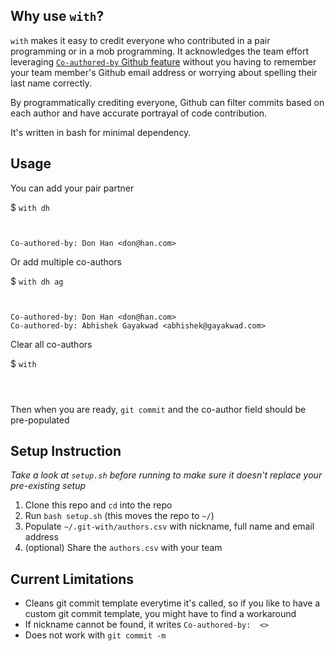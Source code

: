 
## Why use `with`?
`with` makes it easy to credit everyone who contributed in a pair programming or in a mob programming. It acknowledges the team effort leveraging [`Co-authored-by` Github feature](https://docs.github.com/en/free-pro-team@latest/github/committing-changes-to-your-project/creating-a-commit-with-multiple-authors#creating-co-authored-commits-on-the-command-line) without you having to remember your team member's Github email address or worrying about spelling their last name correctly. 

By programmatically crediting everyone, Github can filter commits based on each author and have accurate portrayal of code contribution.

It's written in bash for minimal dependency.

## Usage

You can add your pair partner

$ `with dh`

```


Co-authored-by: Don Han <don@han.com>
```


Or add multiple co-authors

$ `with dh ag`
```


Co-authored-by: Don Han <don@han.com>
Co-authored-by: Abhishek Gayakwad <abhishek@gayakwad.com>
```

Clear all co-authors

$ `with`
```



```

Then when you are ready, `git commit` and the co-author field should be pre-populated

## Setup Instruction

*Take a look at `setup.sh` before running to make sure it doesn't replace your pre-existing setup*

1. Clone this repo and `cd` into the repo
1. Run `bash setup.sh` (this moves the repo to `~/`)
1. Populate `~/.git-with/authors.csv` with nickname, full name and email address
1. (optional) Share the `authors.csv` with your team 


## Current Limitations

- Cleans git commit template everytime it's called, so if you like to have a custom git commit template, you might have to find a workaround
- If nickname cannot be found, it writes `Co-authored-by:  <>`
- Does not work with `git commit -m`
